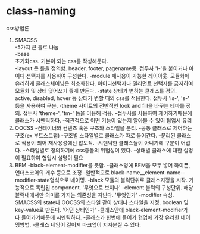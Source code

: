 # class-naming<br>
css방법론<br>
1. SMACSS<br>
  -5가지 큰 틀로 나눔<br>
    -base<br>
    초기화css. 기본이 되는 css를 작성해둔다.<br>
    -layout
    큰 틀을 정의함. header, footer, pagename등.
    접두사 'l-'을 붙이거나 아이디 선택자를 사용하여 구성한다.
    -module
    재사용이 가능한 레이아웃.
    모듈화에 유리하게 클래스체이닝은 최소화한다.
    아이디선택자나 엘리먼트 선택자를 금지하여 모듈화 및 상태 덮어쓰기 좋게 만든다.
    -state
    상태가 변하는 클래스를 정의.
    active, disabled, hover 등 상태가 변할 때의 css를 적용한다.
    접두사 'is-', 's-' 등을 사용하여 구분.
    -theme
    사이트의 전반적인 look and fill을 바꾸는 테마를 정의.
    접두사 'theme-', 'tm-' 등을 이용해 적용.
  -접두사를 사용하여 제어하기때문에 클래스가 시멘틱하다.
  -직관적으로 어떤 기능이 있는지 알아볼 수 있어 협업시 유리
2. OOCSS
  -컨테이너와 컨텐츠 혹은 구조와 스타일을 분리.
  -공통 클래스로 제어하는 구조(ex 부트스트랩)
  -구조별 스타일별로 클래스가 따로 들어간다.
  -분리된 클래스로 적용이 되어 재사용성에선 압도적.
  -시멘틱한 클래스들이 아니기에 구분이 어렵다.
  -스타일별로 정의하기에 css충돌의 위험성이 있다.
  -상태별 클래스에 대한 설명이 필요하여 협업시 설명이 필요
3. BEM
  -black-element-modifier를 뜻함.
  -클래스명에 BEM을 모두 넣어 하이픈, 언더스코어의 개수 등으로 조정
  -일반적으로 black-name__element-name--modifier-state형식으로 네이밍.
    -black
    모듈의 블럭단위로 클래스지정을 시작.
    기능적으로 독립된 component.
    '무엇으로 보이나'
    -element
    블럭의 구성단위.
    해당 블럭내에서만 의미를 가지는 의존성을 지닌다.
    '무엇인가'
    -modifier
    속성.
    SMACSS의 state나 OOCSS의 스타일 같이 상태나 스타일을 지정.
    boolean 및 key-value로 만든다.
    '어떤 상태인가'
  -클래스안에 black-element-modifier가 다 들어가기때문에 시멘틱하다.
  -클래스가 한번에 들어가 협업에 가장 유리한 네이밍방법.
  -클래스 네임이 길어져 마크업이 지저분질 수 있다.
